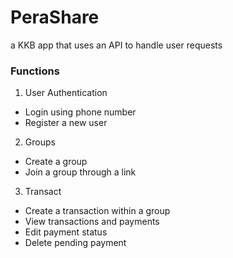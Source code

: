 # PeraShare
a KKB app that uses an API to handle user requests 

### Functions
1. User Authentication
- Login using phone number
- Register a new user
2. Groups
- Create a group
- Join a group through a link
3. Transact
- Create a transaction within a group
- View transactions and payments
- Edit payment status
- Delete pending payment